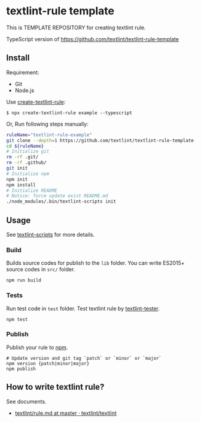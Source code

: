 # textlint-rule template

This is TEMPLATE REPOSITORY for creating textlint rule.

TypeScript version of <https://github.com/textlint/textlint-rule-template>

## Install

Requirement:

- Git
- Node.js

Use [create-textlint-rule](https://github.com/textlint/create-textlint-rule):

```
$ npx create-textlint-rule example --typescript
```

Or, Run following steps manually:

```sh
ruleName="textlint-rule-example"
git clone --depth=1 https://github.com/textlint/textlint-rule-template-ts.git ${ruleName}
cd ${ruleName}
# Initialize git
rm -rf .git/
rm -rf .github/
git init
# Initialize npm
npm init
npm install
# Initialize README
# Notice: force update exist README.md
./node_modules/.bin/textlint-scripts init
```

## Usage

See [textlint-scripts](https://github.com/textlint/textlint-scripts "textlint-scripts") for more details.

### Build

Builds source codes for publish to the `lib` folder.
You can write ES2015+ source codes in `src/` folder.

    npm run build
    
### Tests

Run test code in `test` folder.
Test textlint rule by [textlint-tester](https://github.com/textlint/textlint-tester "textlint-tester"). 

    npm test

### Publish

Publish your rule to [npm](https://www.npmjs.com/). 

    # Update version and git tag `patch` or `minor` or `major`
    npm version {patch|minor|major}
    npm publish

## How to write textlint rule?

See documents.

- [textlint/rule.md at master · textlint/textlint](https://github.com/textlint/textlint/blob/master/docs/rule.md "textlint/rule.md at master · textlint/textlint")

